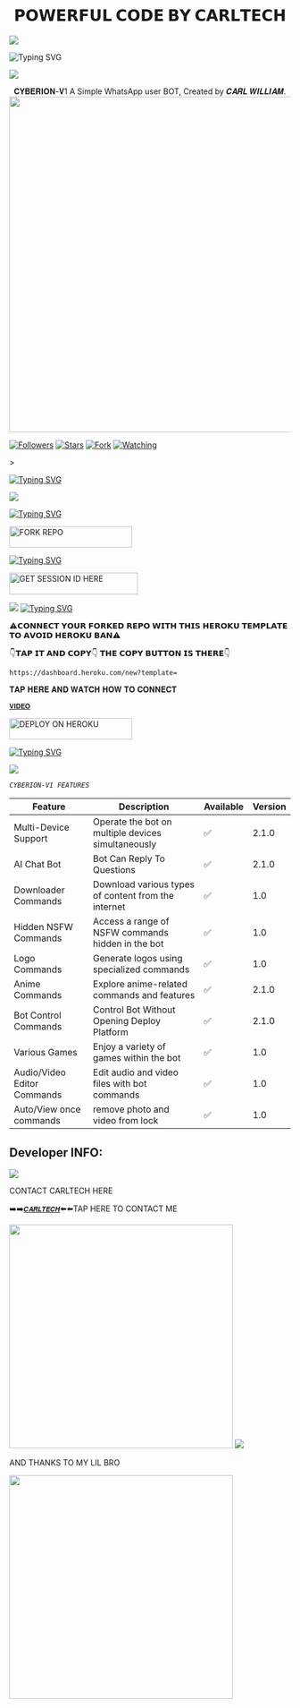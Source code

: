  <h1 align="center"> 𝗣𝗢𝗪𝗘𝗥𝗙𝗨𝗟 𝗖𝗢𝗗𝗘 𝗕𝗬 𝗖𝗔𝗥𝗟𝗧𝗘𝗖𝗛</h1> 
<a><img src='https://i.imgur.com/LyHic3i.gif'/></a>
 


<img src="https://readme-typing-svg.demolab.com?font=Black+Ops+One&size=50&pause=1000&color=1BAFBAFF&center=true&width=910&height=100&lines=THE+CYBERION-V1;MULTI+DEVICE+WHATSAPP+BOT;CREATED+BY+CARL+;RELEASED+2.8.2024;ENJOY" alt="Typing SVG" /></a>

<a><img src='https://i.imgur.com/LyHic3i.gif'/></a>

<p align="center"> 𝐂𝐘𝐁𝐄𝐑𝐈𝐎𝐍-𝐕1 A Simple WhatsApp user BOT, Created by 𝑪𝑨𝑹𝑳 𝑾𝑰𝑳𝑳𝑰𝑨𝑴.
  
<img src="https://telegra.ph/file/0596b8d5a93154f1bca1d.jpg" width="700" height="600"/>
<p align="cente">
  <a href="https://github.com/carl24tech?tab=followers"><img title="Followers" src="https://img.shields.io/github/followers/carl24tech?label=Followers&style=social"></a>
  <a href="https://github.com/carl24tech/Cyberion-V1/stargazers/"><img title="Stars" src="https://img.shields.io/github/stars/carl24tech/Cyberion-V1?&style=social"></a>
  <a href="https://github.com/carl24tech/Cyberion-V1/network/members"><img title="Fork" src="https://img.shields.io/github/forks/carl24tech/Cyberion-V1?style=social"></a>
  <a href="https://github.com/carl24tech/Cyberion-V1/watchers"><img title="Watching" src="https://img.shields.io/github/watchers/carl24tech/Cyberion-V1?label=Watching&style=social"></a>
</p>></a>

  


[![Typing SVG](https://readme-typing-svg.herokuapp.com?font=Rockstar-ExtraBold&color=blue&lines=𝗣𝗟𝗘𝗔𝗦𝗘+𝗙𝗢𝗥𝗞+𝗔𝗡𝗗+𝗦𝗧𝗔𝗥+𝗥𝗘𝗣𝗢+😢)](https://git.io/typing-svg)



<a><img src='https://i.imgur.com/LyHic3i.gif'/></a>
  



[![Typing SVG](https://readme-typing-svg.herokuapp.com?font=Rockstar-ExtraBold&color=blue&lines=𝗙𝗢𝗥𝗞+𝗔𝗡𝗗+𝗦𝗧𝗔𝗥+𝗥𝗘𝗣𝗢)](https://git.io/typing-svg)
 

  
   
   <a href="https://github.com/carl24tech/Cyberion-V1/fork"><img title="FORK REPO" src="https://img.shields.io/badge/FORK REPO-h?color=black&style=for-the-badge&logo=github" width="220" height="38.45"/></a></p>


 
 
[![Typing SVG](https://readme-typing-svg.herokuapp.com?font=Rockstar-ExtraBold&color=blue&lines=𝗦𝗘𝗦𝗦𝗜𝗢𝗡+𝗜𝗗+𝗦𝗜𝗧𝗘+𝗜𝗦+𝗛𝗘𝗥𝗘)](https://git.io/typing-svg)
 


  <a href="https://github.com/Carl165/SESSION_SITE"><img title="GET SESSION ID HERE" src="https://img.shields.io/badge/GET SESSION ID HERE-h?color=green&style=for-the-badge&logo=mercedes" width="230" height="38.45"/></a></p>

  
  <a><img src='https://i.imgur.com/LyHic3i.gif'/></a>
[![Typing SVG](https://readme-typing-svg.herokuapp.com?font=Rockstar-ExtraBold&color=blue&lines=𝐃𝐄𝐏𝐋𝐎𝐘+𝐎𝐍+𝐇𝐄𝐑𝐎𝐊𝐔)](https://git.io/typing-svg)






 ⚠️𝗖𝗢𝗡𝗡𝗘𝗖𝗧 𝗬𝗢𝗨𝗥 𝗙𝗢𝗥𝗞𝗘𝗗 𝗥𝗘𝗣𝗢 𝗪𝗜𝗧𝗛 𝗧𝗛𝗜𝗦  𝗛𝗘𝗥𝗢𝗞𝗨 𝗧𝗘𝗠𝗣𝗟𝗔𝗧𝗘  𝗧𝗢 𝗔𝗩𝗢𝗜𝗗 𝗛𝗘𝗥𝗢𝗞𝗨 𝗕𝗔𝗡⚠️

 👇𝗧𝗔𝗣 𝗜𝗧 𝗔𝗡𝗗 𝗖𝗢𝗣𝗬👇 𝗧𝗛𝗘 𝗖𝗢𝗣𝗬 𝗕𝗨𝗧𝗧𝗢𝗡 𝗜𝗦 𝗧𝗛𝗘𝗥𝗘👇

    https://dashboard.heroku.com/new?template=
 
 𝐓𝐀𝐏 𝐇𝐄𝐑𝐄 𝐀𝐍𝐃 𝐖𝐀𝐓𝐂𝐇 𝐇𝐎𝐖 𝐓𝐎 𝐂𝐎𝐍𝐍𝐄𝐂𝐓
 
 [`𝐕𝐈𝐃𝐄𝐎`](https://files.fm/f/hqnjmf6v4z)



 <a href="https://dashboard.heroku.com/new?template=https://github.com/carl24tech/Cyberion-V1"><img title="DEPLOY ON HEROKU" src="https://img.shields.io/badge/DEPLOY ON HEROKU-h?color=purple&style=for-the-badge&logo=heroku" width="220" height="38.45"/></a></p>

 
[![Typing SVG](https://readme-typing-svg.herokuapp.com?font=Rockstar-ExtraBold&color=blue&lines=■+■+■+■+■+100%+𝗦𝗔𝗙𝗘+𝗢𝗡+𝗛𝗘𝗥𝗢𝗞𝗨)](https://git.io/typing-svg)
 
<a><img src='https://i.imgur.com/LyHic3i.gif'/></a>


_`CYBERION-V1 FEATURES`_


| Feature                          | Description                                             | Available    | Version    |
| ---------------------------------| ------------------------------------------------------- | ------------ | ---------- |
| Multi-Device Support             | Operate the bot on multiple devices simultaneously      | ✅           | 2.1.0       |
| AI Chat Bot                      | Bot Can Reply To Questions                              | ✅           | 2.1.0        |
| Downloader Commands              | Download various types of content from the internet     | ✅️          | 1.0        |
| Hidden NSFW Commands             | Access a range of NSFW commands hidden in the bot       | ✅           | 1.0        |
| Logo Commands                    | Generate logos using specialized commands               | ✅           | 1.0        |
| Anime Commands                   | Explore anime-related commands and features             | ✅           | 2.1.0        |
| Bot Control Commands             | Control Bot Without Opening Deploy Platform             | ✅           | 2.1.0        |
| Various Games                    | Enjoy a variety of games within the bot                 | ✅           | 1.0        |
| Audio/Video Editor Commands      | Edit audio and video files with bot commands            | ✅           | 1.0        |
| Auto/View once commands     | remove photo and video from lock            | ✅           | 1.0    |



## Developer INFO:

<a><img src='https://i.imgur.com/LyHic3i.gif'/></a>

   CONTACT CARLTECH HERE
   
➡️➡️[`𝑪𝑨𝑹𝑳𝑻𝑬𝑪𝑯`](https://github.com/Carl165/CARLTECH-INFO)⬅️⬅️TAP HERE TO CONTACT ME 


<img src="https://telegra.ph/file/8b604ffc937bd694516a9.jpg" widh="400" height="400" />
<a><img src='https://i.imgur.com/LyHic3i.gif'/></a>

AND THANKS TO MY LIL BRO


<img src="https://telegra.ph/file/34d9e1797802c5c866246.jpg" widh="400" height="400" />
